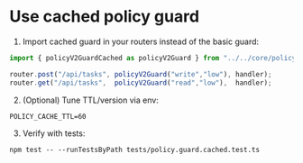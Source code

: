 # Use cached policy guard

1) Import cached guard in your routers instead of the basic guard:

```ts
import { policyV2GuardCached as policyV2Guard } from "../../core/policyV2/middleware.cached";

router.post("/api/tasks", policyV2Guard("write","low"), handler);
router.get("/api/tasks",  policyV2Guard("read","low"),  handler);
```

2) (Optional) Tune TTL/version via env:
```
POLICY_CACHE_TTL=60
```

3) Verify with tests:
```
npm test -- --runTestsByPath tests/policy.guard.cached.test.ts
```
